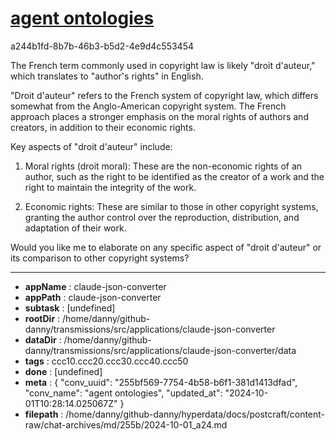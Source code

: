 # [agent ontologies](https://claude.ai/chat/255bf569-7754-4b58-b6f1-381d1413dfad)

a244b1fd-8b7b-46b3-b5d2-4e9d4c553454

 The French term commonly used in copyright law is likely "droit d'auteur," which translates to "author's rights" in English.

"Droit d'auteur" refers to the French system of copyright law, which differs somewhat from the Anglo-American copyright system. The French approach places a stronger emphasis on the moral rights of authors and creators, in addition to their economic rights.

Key aspects of "droit d'auteur" include:

1. Moral rights (droit moral): These are the non-economic rights of an author, such as the right to be identified as the creator of a work and the right to maintain the integrity of the work.

2. Economic rights: These are similar to those in other copyright systems, granting the author control over the reproduction, distribution, and adaptation of their work.

Would you like me to elaborate on any specific aspect of "droit d'auteur" or its comparison to other copyright systems?

---

* **appName** : claude-json-converter
* **appPath** : claude-json-converter
* **subtask** : [undefined]
* **rootDir** : /home/danny/github-danny/transmissions/src/applications/claude-json-converter
* **dataDir** : /home/danny/github-danny/transmissions/src/applications/claude-json-converter/data
* **tags** : ccc10.ccc20.ccc30.ccc40.ccc50
* **done** : [undefined]
* **meta** : {
  "conv_uuid": "255bf569-7754-4b58-b6f1-381d1413dfad",
  "conv_name": "agent ontologies",
  "updated_at": "2024-10-01T10:28:14.025067Z"
}
* **filepath** : /home/danny/github-danny/hyperdata/docs/postcraft/content-raw/chat-archives/md/255b/2024-10-01_a24.md